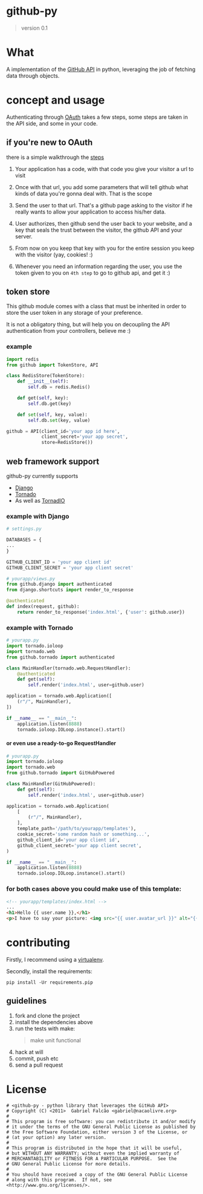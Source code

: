 # github-py
> version 0.1

# What

A implementation of the [GitHub API](http://developer.github.com/) in
python, leveraging the job of fetching data through objects.

# concept and usage

Authenticating through [OAuth](http://oauth.net/2/) takes a few steps,
some steps are taken in the API side, and some in your code.

## if you're new to OAuth

there is a simple walkthrough the [steps](http://developer.github.com/v3/oauth/)

1. Your application has a code, with that code you give your visitor a
url to visit

2. Once with that url, you add some parameters that will tell github
what kinds of data you're gonna deal with. That is the scope

3. Send the user to that url. That's a github page asking to the
visitor if he really wants to allow your application to access his/her
data.

4. User authorizes, then github send the user back to your website,
and a key that seals the trust between the visitor, the github API and
your server.

5. From now on you keep that key with you for the entire session you
keep with the visitor (yay, cookies! :)

6. Whenever you need an information regarding the user, you use the
token given to you on `4th step` to go to github api, and get it :)

## token store

This github module comes with a class that must be inherited in order
to store the user token in any storage of your preference.

It is not a obligatory thing, but will help you on decoupling the API
authentication from your controllers, believe me :)

### example

```python
import redis
from github import TokenStore, API

class RedisStore(TokenStore):
    def __init__(self):
        self.db = redis.Redis()

    def get(self, key):
        self.db.get(key)

    def set(self, key, value):
        self.db.set(key, value)

github = API(client_id='your app id here',
             client_secret='your app secret',
             store=RedisStore())
```

## web framework support

github-py currently supports

* [Django](http://djangoproject.com)
* [Tornado](http://tornadoweb.org)
 * As well as [TornadIO](https://github.com/MrJoes/tornadio)

### example with Django

```python
# settings.py

DATABASES = {
...
}

GITHUB_CLIENT_ID = 'your app client id'
GITHUB_CLIENT_SECRET = 'your app client secret'
```

```python
# yourapp/views.py
from github.django import authenticated
from django.shortcuts import render_to_response

@authenticated
def index(request, github):
    return render_to_response('index.html', {'user': github.user})
```

### example with Tornado

```python
# yourapp.py
import tornado.ioloop
import tornado.web
from github.tornado import authenticated

class MainHandler(tornado.web.RequestHandler):
    @authenticated
    def get(self):
        self.render('index.html', user=github.user)

application = tornado.web.Application([
    (r"/", MainHandler),
])

if __name__ == "__main__":
    application.listen(8888)
    tornado.ioloop.IOLoop.instance().start()
```


#### or even use a ready-to-go RequestHandler

```python
# yourapp.py
import tornado.ioloop
import tornado.web
from github.tornado import GitHubPowered

class MainHandler(GitHubPowered):
    def get(self):
        self.render('index.html', user=github.user)

application = tornado.web.Application(
    [
        (r"/", MainHandler),
    ],
    template_path='/path/to/yourapp/templates'),
    cookie_secret='some random hash or something...',
    github_client_id='your app client id',
    github_client_secret='your app client secret',
)

if __name__ == "__main__":
    application.listen(8888)
    tornado.ioloop.IOLoop.instance().start()
```

### for both cases above you could make use of this template:

```html
<!-- yourapp/templates/index.html -->
...
<h1>Hello {{ user.name }},</h1>
<p>I have to say your picture: <img src="{{ user.avatar_url }}" alt="{{ user.name }}'s avatar" /> is terrific!</p>
```

# contributing

Firstly, I recommend using a [virtualenv](http://pypi.python.org/pypi/virtualenv).

Secondly, install the requirements:

    pip install -Ur requirements.pip

## guidelines

1. fork and clone the project
2. install the dependencies above
3. run the tests with make:
    > make unit functional
4. hack at will
5. commit, push etc
6. send a pull request

# License

    # <github-py - python library that leverages the GitHub API>
    # Copyright (C) <2011>  Gabriel Falcão <gabriel@nacaolivre.org>
    #
    # This program is free software: you can redistribute it and/or modify
    # it under the terms of the GNU General Public License as published by
    # the Free Software Foundation, either version 3 of the License, or
    # (at your option) any later version.
    #
    # This program is distributed in the hope that it will be useful,
    # but WITHOUT ANY WARRANTY; without even the implied warranty of
    # MERCHANTABILITY or FITNESS FOR A PARTICULAR PURPOSE.  See the
    # GNU General Public License for more details.
    #
    # You should have received a copy of the GNU General Public License
    # along with this program.  If not, see <http://www.gnu.org/licenses/>.
